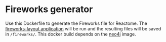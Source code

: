 # Fireworks generator

Use this Dockerfile to generate the Fireworks file for Reactome. The [fireworks-layout application](https://github.com/reactome/fireworks-layout) will be run and the resulting files will be saved in `/fireworks/`. This docker build depends on the [neo4j](../neo4j/) image.
